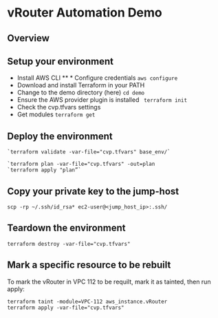 # vRouter Automation Demo

## Overview

## Setup your environment

* Install AWS CLI
**  * Configure credentials
    `aws configure`
* Download and install Terraform in your PATH
* Change to the demo directory (here)
  `cd demo`
* Ensure the AWS provider plugin is installed
  ` terraform init`
* Check the cvp.tfvars settings
* Get modules
  `terraform get`

## Deploy the environment

```
`terraform validate -var-file="cvp.tfvars" base_env/`

`terraform plan -var-file="cvp.tfvars" -out=plan
`terraform apply "plan”`
```

## Copy your private key to the jump-host

```
scp -rp ~/.ssh/id_rsa* ec2-user@<jump_host_ip>:.ssh/
```

## Teardown the environment

```
terraform destroy -var-file="cvp.tfvars"
```
## Mark a specific resource to be rebuilt

To mark the vRouter in VPC 112 to be requilt, mark it as tainted, then run apply:

```
terraform taint -module=VPC-112 aws_instance.vRouter
terraform apply -var-file="cvp.tfvars"
```
